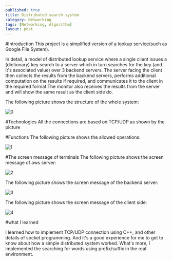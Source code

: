 ```yaml
---
published: true
title: Distributed search system
category: Networking
tags: [Networking, Algorithm]
layout: post
---
```


#Introduction
This project is a simplified version of a lookup service(such as Google File System). 

In detail, a model of distributed lookup service where a single client issues a (dictionary) key search to a server which in turn searches for the key (and it's associated value) over 3 backend servers. The server facing the client then collects the results from the backend servers, performs additional computation on the results if required, and communicates it to the client in the required format.The monitor also receives the results from the server and will show the same result as the client side do.

The following picture shows the structure of the whole system:

![0](https://raw.githubusercontent.com/BigExcavator/coldsrh233.github.io/master/_posts/image/%23Distributed_System/0.jpg)

#Technologies
All the connections are based on TCP/UDP as shown by the picture

#Functions
The following picture shows the allowed operations:

![1](https://raw.githubusercontent.com/BigExcavator/coldsrh233.github.io/master/_posts/image/%23Distributed_System/1.jpg)

#The screen message of terminals
The following picture shows the screen message of aws server:

![2](https://raw.githubusercontent.com/BigExcavator/coldsrh233.github.io/master/_posts/image/%23Distributed_System/2.jpg)

The following picture shows the screen message of the backend server:

![3](https://raw.githubusercontent.com/BigExcavator/coldsrh233.github.io/master/_posts/image/%23Distributed_System/3.jpg)

The following picture shows the screen message of the client side:

![4](https://raw.githubusercontent.com/BigExcavator/coldsrh233.github.io/master/_posts/image/%23Distributed_System/4.jpg)

#what I learned 

I learned how to implement TCP/UDP connection using C++, and other details of socket programming. And it's a good experience for me
to get to know about how a simple distributed system worked. What's more, I implemented the searching for words using prefix/suffix in 
the real environment.



